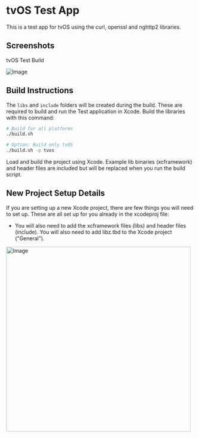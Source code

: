 # tvOS Test App

This is a test app for tvOS using the curl, openssl and nghttp2 libraries.

## Screenshots

tvOS Test Build

![Image](https://github.com/user-attachments/assets/fd0b1e2b-6f2c-4295-853a-574dc8533461)

## Build Instructions

The `libs` and `include` folders will be created during the build. These are required to build and run the Test application in Xcode. Build the libraries with this command:

```bash
# Build for all platforms
./build.sh

# Option: Build only tvOS
./build.sh -p tvos
```

Load and build the project using Xcode. Example lib binaries (xcframework) and header files are included but will be replaced when you run the build script.

## New Project Setup Details

If you are setting up a new Xcode project, there are few things you will need to set up. These are all set up for you already in the xcodeproj file:

* You will also need to add the xcframework files (libs) and header files (include). You will also need to add libz.tbd to the Xcode project ("General"). 
 <img width="495" alt="Image" src="https://github.com/user-attachments/assets/a1f194e4-2947-48e9-aa57-01458a79f623" />

